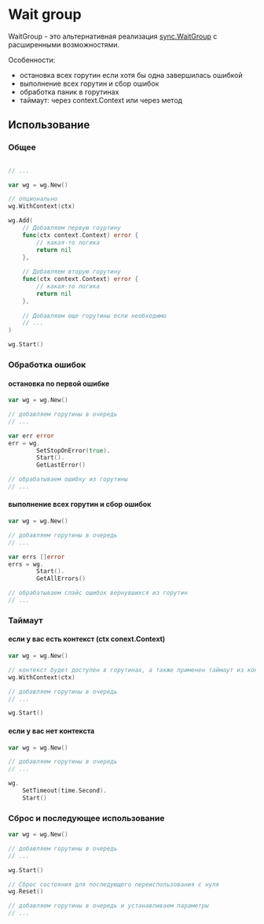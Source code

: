 # Wait group #

WaitGroup -  это альтернативная реализация [sync.WaitGroup](https://golang.org/pkg/sync/#WaitGroup) с расширенными возможностями.

Особенности: 

* остановка всех горутин если хотя бы одна завершилась ошибкой
* выполнение всех горутин и сбор ошибок
* обработка паник в горутинах
* таймаут: через context.Context или через метод


## Использование
### Общее
```go

// ...

var wg = wg.New()

// опционально
wg.WithContext(ctx)

wg.Add(
    // Добавляем первую гоуртину
    func(ctx context.Context) error {
        // какая-то логика
        return nil
    },
    
    // Добавляем вторую горутину
    func(ctx context.Context) error {
        // какая-то логика
        return nil
    },     
    
    // Добавляем еще горутины если необходимо
    // ...
)

wg.Start()
```

### Обработка ошибок
#### остановка по первой ошибке
```go
var wg = wg.New()

// добавляем горутины в очередь
// ...

var err error
err = wg.
        SetStopOnError(true).
        Start().
        GetLastError()

// обрабатываем ошибку из горутины
// ...
```

#### выполнение всех горутин и сбор ошибок
```go
var wg = wg.New()

// добавляем горутины в очередь
// ...

var errs []error
errs = wg.
        Start().
        GetAllErrors()

// обрабатываем слайс ошибок вернувшихся из горутин
// ...

```

### Таймаут
#### если у вас есть контекст (ctx conext.Context)
```go
var wg = wg.New()

// контекст будет доступен в горутинах, а также применен таймаут из конткста
wg.WithContext(ctx)

// добавляем горутины в очередь
// ...

wg.Start()

```

#### если у вас нет контекста
```go
var wg = wg.New()

// добавляем горутины в очередь
// ...

wg.
    SetTimeout(time.Second).
    Start()

```

### Сброс и последующее использование
```go
var wg = wg.New()

// добавляем горутины в очередь
// ...

wg.Start()

// Сброс состояния для последующего переиспользования с нуля
wg.Reset()

// добавляем горутины в очередь и устанавливаем параметры
// ...

```